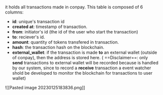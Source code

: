 
it holds  all transactions made in conpay. This table is composed of 6 columns:
- **id**: unique's transaction id
- **created at**: timestamp of transaction.
- **from**: initiator's id (the id of the user who start the transaction)
- **to**: reciever's id.
- **amount**: quantity of tokens transfered in transaction.
- **hash**: the transaction hash on the blockchain.
- **external_wallet**: if the transaction is made **to** an external wallet (outside of conpay), then the address is stored here. ( ==Disclaimer==: only **send** transactions to external wallet will be recorded because is handled by our system, since to record a **receive** transaction a event watcher shold be developed to monitor the blockchain for transactions to user wallet)

![[Pasted image 20230125183836.png]]

